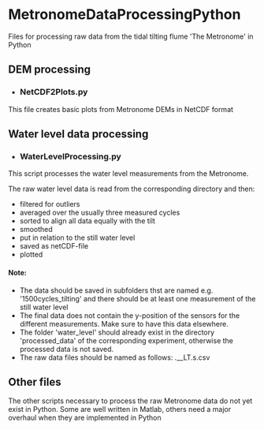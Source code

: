 # MetronomeDataProcessingPython
Files for processing raw data from the tidal tilting flume 'The Metronome' in Python

## DEM processing
* ### NetCDF2Plots.py

This file creates basic plots from Metronome DEMs in NetCDF format

## Water level data processing
* ### WaterLevelProcessing.py

This script processes the water level measurements from the Metronome.

The raw water level data is read from the corresponding directory and then:
* filtered for outliers
* averaged over the usually three measured cycles
* sorted to align all data equally with the tilt
* smoothed
* put in relation to the still water level
* saved as netCDF-file
* plotted

#### Note: 
* The data should be saved in subfolders thst are named e.g. 
     '1500cycles_tilting' and there should be at least one measurement of the 
     still water level
* The final data does not contain the y-position of the sensors for the 
     different measurements. Make sure to have this data elsewhere.
* The folder 'water_level' should already exist in the directory 
     'processed_data' of the corresponding experiment, otherwise the processed
     data is not saved.
* The raw data files should be named as follows: 
     <cyclesnumber>_<x-metres>.<x-decimetres>_<tilting or still>_<automatic time stamp>_LT.s<sensornumber>.csv

## Other files
The other scripts necessary to process the raw Metronome data do not yet exist in Python. Some are well written in Matlab, others need a major overhaul when they are implemented in Python
